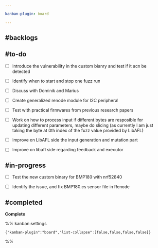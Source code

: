 ```yaml
---

kanban-plugin: board

---
```


## #backlogs



## #to-do

- [ ] Introduce the vulnerability in the custom bianry and test if it acn be detected
- [ ] Identify when to start and stop one fuzz run
- [ ] Discuss with Dominik and Marius
- [ ] Create generalized renode module for I2C peripheral
- [ ] Test with practical firmwares from previous research papers
- [ ] Work on how to process input if different bytes are resposible for updating different parameters, maybe do slicing (as currently I am just taking the byte at 0th index of the fuzz value provided by LibAFL)
- [ ] Improve on LibAFL side the input generation and mutation part
- [ ] Improve on libafl side regarding feedback and executor


## #in-progress

- [ ] Test the new custom binary for BMP180 with nrf52840
- [ ] Identify the issue, and fix BMP180.cs sensor file in Renode


## #completed

**Complete**




%% kanban:settings
```
{"kanban-plugin":"board","list-collapse":[false,false,false,false]}
```
%%